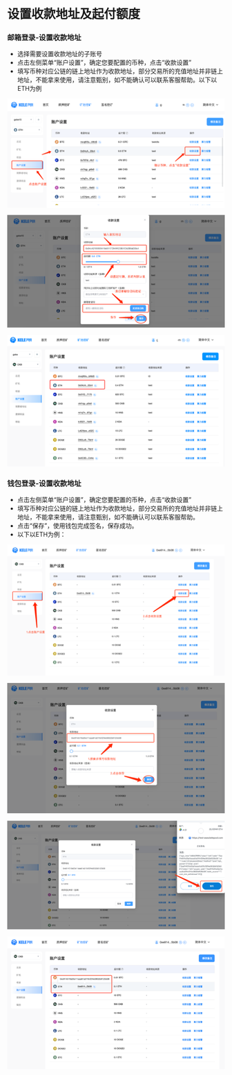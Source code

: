 # 设置收款地址及起付额度

### **邮箱登录-设置收款地址**

* 选择需要设置收款地址的子账号
* 点击左侧菜单“账户设置”，确定您要配置的币种，点击“收款设置”
* 填写币种对应公链的链上地址作为收款地址，部分交易所的充值地址并非链上地址，不能拿来使用，请注意甄别，如不能确认可以联系客服帮助。以下以ETH为例

![](<../../.gitbook/assets/image(15).png>)

![](<../../.gitbook/assets/image(39).png>)

![](<../../.gitbook/assets/image(82).png>)

### **钱包登录-设置收款地址**

* 点击左侧菜单“账户设置”，确定您要配置的币种，点击“收款设置”
* 填写币种对应公链的链上地址作为收款地址，部分交易所的充值地址并非链上地址，不能拿来使用，请注意甄别，如不能确认可以联系客服帮助。
* 点击“保存”，使用钱包完成签名，保存成功。
* 以下以ETH为例：

![点击收款设置](<../../.gitbook/assets/image(58).png>)

![按要求填写地址](<../../.gitbook/assets/image(27).png>)

![ 签名](<../../.gitbook/assets/image(90).png>)

![保存成功](<../../.gitbook/assets/image(87).png>)
